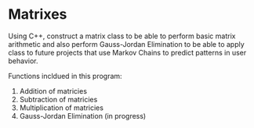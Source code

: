 # Matrixes
Using C++, construct a matrix class to be able to perform basic matrix arithmetic 
and also perform Gauss-Jordan Elimination to be able to apply class to future projects 
that use Markov Chains to predict patterns in user behavior. 

Functions incldued in this program:
  1) Addition of matricies
  2) Subtraction of matricies
  3) Multiplication of matricies
  4) Gauss-Jordan Elimination (in progress)
